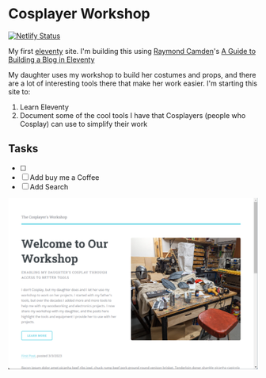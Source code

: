 # Cosplayer Workshop

[![Netlify Status](https://api.netlify.com/api/v1/badges/6be85c2c-8db7-4113-9fa1-7d3c8d4852f6/deploy-status)](https://app.netlify.com/sites/cosplayer-workshop/deploys)

My first [eleventy](https://www.11ty.dev/) site. I'm building this using [Raymond Camden](https://www.raymondcamden.com/)'s [A Guide to Building a Blog in Eleventy](https://cfjedimaster.github.io/eleventy-blog-guide/guide.html)

My daughter uses my workshop to build her costumes and props, and there are a lot of interesting tools there that make her work easier. I'm starting this site to:

1. Learn Eleventy
2. Document some of the cool tools I have that Cosplayers (people who Cosplay) can use to simplify their work

## Tasks

- [ ] 
- [ ] Add buy me a Coffee
- [ ] Add Search

![Home Page](images/image-01.png)